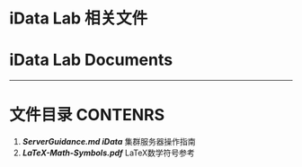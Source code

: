 # **iData Lab 相关文件**
# **iData Lab Documents**
------

# **文件目录 CONTENRS**

1. ***ServerGuidance.md iData*** 集群服务器操作指南
2. ***LaTeX-Math-Symbols.pdf*** LaTeX数学符号参考
